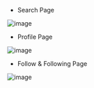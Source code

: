  - Search Page
 
![image](https://user-images.githubusercontent.com/51194584/206694358-55ea0d20-5e99-4b30-aa2e-ad7ba341e5d5.png)

 - Profile Page
 
![image](https://user-images.githubusercontent.com/51194584/206694390-7f90862e-3793-4e52-b965-09fe2861bc76.png)

 - Follow & Following Page
 
![image](https://user-images.githubusercontent.com/51194584/206694439-dc925d1b-e5ff-4870-9fda-83e14e0bf27c.png)
